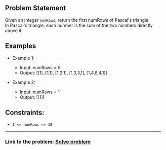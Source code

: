 ## Problem Statement

Given an integer `numRows`, return the first numRows of Pascal's triangle.<br/>
In Pascal's triangle, each number is the sum of the two numbers directly above it.

## Examples

- Example 1:
  - Input: numRows = 5
  - Output: [[1], [1,1], [1,2,1], [1,3,3,1], [1,4,6,4,1]]

- Example 2:
  - Input: numRows = 1
  - Output: [[1]]

## Constraints:
- `1 <= numRows <= 30`

---
### Link to the problem: [Solve problem](https://leetcode.com/problems/pascals-triangle/description/)
